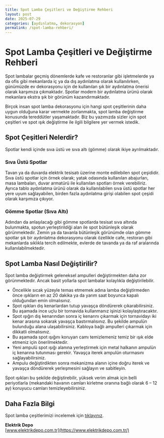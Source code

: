 ```yaml
---
title: Spot Lamba Çeşitleri ve Değiştirme Rehberi
layout: post
date: 2025-07-29
categories: [aydınlatma, dekorasyon]
permalink: /spot-lamba-rehberi/
---
```


# Spot Lamba Çeşitleri ve Değiştirme Rehberi

Spot lambalar geçmiş dönemlerde kafe ve restoranlar gibi işletmelerde ya da ofis gibi mekanlarda iç ya da dış aydınlatma olarak kullanılırken, günümüzde ev dekorasyonu için de kullanılan şık bir aydınlatma önerisi olarak karşımıza çıkmaktadır. Spotlar modern bir aydınlatma ürünü olarak mekanlara ekstra şık bir görünüm kazandırmaktadır.

Birçok insan spot lamba dekorasyonu için hangi spot çeşitlerinin daha uygun olduğuna karar vermekte zorlanmakta, spot lamba değiştirme konusunda tereddütler yaşamaktadır. Biz bu yazımızda sizler için spot çeşitleri ve spot ışık değiştirme ile ilgili bilgilere yer vermek istedik.

## Spot Çeşitleri Nelerdir?

Spotlar kendi içinde sıva üstü ve sıva altı (gömme) olarak ikiye ayrılmaktadır.

### Sıva Üstü Spotlar
Tavan ya da duvarda elektrik tesisatı üzerine monte edilebilen spot çeşididir. Sıva üstü spotlar için örnek olarak; yatak odasında kullanılan abajurları, masa lambaları, duvar armatürü ile kullanılan spotları örnek verebiliriz. Ayrıca tablo aydınlatma ürünü olarak da kullanılabilen sıva üstü spotlar her yere uyum sağlayabilen, birden fazla aydınlatma girişi olabilen spot çeşidi olarak karşımıza çıkıyor.

### Gömme Spotlar (Sıva Altı)
Adından da anlaşılacağı gibi gömme spotlarda tesisat sıva altında bulunmakta, spotun yerleştirildiği alan ile spot bütünleşik olarak görünmektedir. Zemin ya da tavanla bütünleşik görünümde olan gömme spotlar şık bir aydınlatma dekorasyonu olarak özellikle cafe, restoran gibi mekanlarda sıklıkla tercih edilmekte, evlerde de tavanda ya da raf aralarında kullanılabilmektedir.

## Spot Lamba Nasıl Değiştirilir?

Spot lamba değiştirmek geleneksel ampulleri değiştirmekten daha zor görünmektedir. Ancak basit yollarla spot lambalar kolaylıkla değiştirilebilir.

- Öncelikle sıcak yüzeyle temas etmemek adına lamba değiştirmeden önce ışıkların en az 20 dakika ya da yarım saat boyunca kapalı olduğundan emin olmalısınız.
- Spot ışıkları dış kenarlardan tutup yavaşça döndürerek çıkarabilirsiniz. Bu aşamada ince uçlu bir tornavida kullanmanız işinizi kolaylaştıracaktır.
- Spot ışığın dış kenarından sonra iç kenarını çıkarmak için tornavidayı iki kenar arasına sokarak yavaşça bastırmalısınız. Bu şekilde ampulün bulunduğu alana ulaşabilirsiniz. Kabloya bağlı ampulleri çıkarmak için dikkatli olmalısınız.
- Bu aşamada spot ışığını koruyan camı temizlemeniz temiz bir ışık elde etmeniz için önerilmektedir.
- Yeni ampulü spot ışığı alanına yerleştirmek için metal halkanın ampulün iç kenarına tutunması gerekir. Yavaşça iterek ampulün oturmasını sağlayabilirsiniz.
- Ampulu değiştirdikten sonra mekanizma alanın içine doğru iterek ve yavaşça döndürerek yerleşmesini sağlayın ve sabitleyin.

Spot ışıkları bu şekilde değiştirebilir, yüksek verim almak için belli periyotlarla (mekandaki havanın camları kirletme oranına bağlı olarak 6 – 12 ay) koruyucu camları temizleyebilirsiniz.

## Daha Fazla Bilgi
Spot lamba çeşitlerimizi incelemek için [tıklayınız](https://www.elektrikdepo.com.tr/spot-lamba).

**Elektrik Depo**  
[www.elektrikdepo.com.tr](https://www.elektrikdepo.com.tr/)